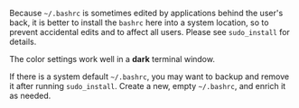 Because `~/.bashrc` is sometimes edited by applications behind the user's back, it is better to install the `bashrc` here into a system location, so to prevent accidental edits and to affect all users. Please see `sudo_install` for details.

The color settings work well in a **dark** terminal window.

If there is a system default `~/.bashrc`, you may want to backup and remove it after running `sudo_install`. Create a new, empty `~/.bashrc`, and enrich it as needed.